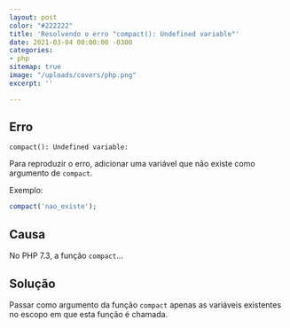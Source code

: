 ```yaml
---
layout: post
color: "#222222"
title: 'Resolvendo o erro "compact(): Undefined variable"'
date: 2021-03-04 00:00:00 -0300
categories:
- php
sitemap: true
image: "/uploads/covers/php.png"
excerpt: ''

---
```

## Erro
```text
compact(): Undefined variable:
```

Para reproduzir o erro, adicionar uma variável que não existe como argumento de `compact`.

Exemplo:
```php
compact('nao_existe');
```

## Causa

No PHP 7.3, a função `compact`...


## Solução

Passar como argumento da função `compact` apenas as variáveis existentes no escopo em que esta função é chamada.